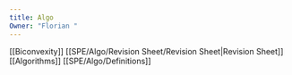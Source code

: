 ```yaml
---
title: Algo
Owner: "Florian "
---
```

[[Biconvexity]]
[[SPE/Algo/Revision Sheet/Revision Sheet|Revision Sheet]]
[[Algorithms]]
[[SPE/Algo/Definitions]]
